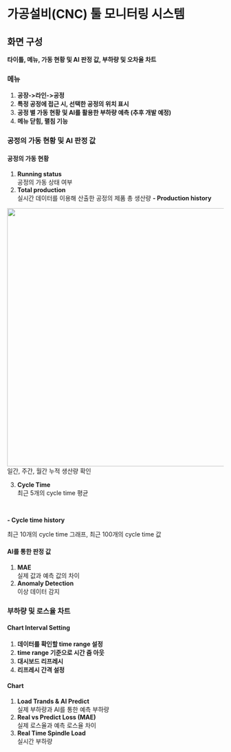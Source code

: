 # 가공설비(CNC) 툴 모니터링 시스템

## 화면 구성
**타이틀, 메뉴, 가동 현황 및 AI 판정 값, 부하량 및 오차율 차트**

### 메뉴
1. **공장->라인->공정**
2. **특정 공정에 접근 시, 선택한 공정의 위치 표시**
3. **공정 별 가동 현황 및 AI를 활용한 부하량 예측 (추후 개발 예정)**
4. **메뉴 닫힘, 펼침 기능**
### 공정의 가동 현황 및 AI 판정 값
#### 공정의 가동 현황
1. **Running status** <br> 공정의 가동 상태 여부
2. **Total production** <br> 실시간 데이터를 이용해 산출한 공정의 제품 총 생산량
**- Production history** 
<img width="600" src="https://user-images.githubusercontent.com/37472764/120142989-46eff000-c21a-11eb-979c-9a90bfd99b5c.PNG">
일간, 주간, 월간 누적 생산량 확인

3. **Cycle Time** <br> 최근 5개의 cycle time 평균
<br> 

**- Cycle time history**  

최근 10개의 cycle time 그래프, 최근 100개의 cycle time 값
#### AI를 통한 판정 값
1. **MAE** <br> 실제 값과 예측 값의 차이
2. **Anomaly Detection** <br> 이상 데이터 감지
### 부하량 및 로스율 차트
#### Chart Interval Setting
1. **데이터를 확인할 time range 설정**
2. **time range 기준으로 시간 줌 아웃**
3. **대시보드 리프레시**
4. **리프레시 간격 설정**
#### Chart
1. **Load Trands & AI Predict** <br> 실제 부하량과 AI를 통한 예측 부하량
2. **Real vs Predict Loss (MAE)** <br> 실제 로스율과 예측 로스율 차이
3. **Real Time Spindle Load** <br> 실시간 부하량
